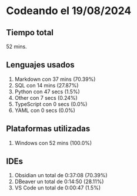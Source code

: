 # Codeando el 19/08/2024

## Tiempo total
52 mins.

## Lenguajes usados
1. Markdown con 37 mins (70.39%)
1. SQL con 14 mins (27.87%)
1. Python con 47 secs (1.5%)
1. Other con 7 secs (0.24%)
1. TypeScript con 0 secs (0.0%)
1. YAML con 0 secs (0.0%)

## Plataformas utilizadas
1. Windows con 52 mins (100.0%)

## IDEs
1. Obsidian un total de 0:37:08 (70.39%)
1. DBeaver un total de 0:14:50 (28.11%)
1. VS Code un total de 0:00:47 (1.5%)
